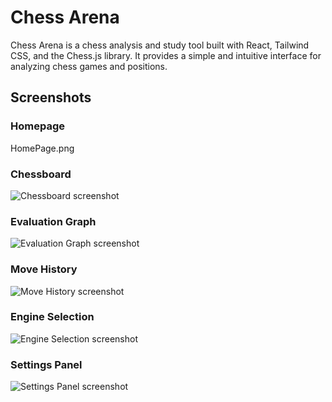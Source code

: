# Chess Arena

Chess Arena is a chess analysis and study tool built with React, Tailwind CSS, and the Chess.js library. It provides a simple and intuitive interface for analyzing chess games and positions.

## Screenshots

### Homepage

HomePage.png


### Chessboard

![Chessboard screenshot](https://raw.githubusercontent.com/shadcn/chess-arena/main/docs/screenshots/chessboard.png)

### Evaluation Graph

![Evaluation Graph screenshot](https://raw.githubusercontent.com/shadcn/chess-arena/main/docs/screenshots/evaluation-graph.png)

### Move History

![Move History screenshot](https://raw.githubusercontent.com/shadcn/chess-arena/main/docs/screenshots/move-history.png)

### Engine Selection

![Engine Selection screenshot](https://raw.githubusercontent.com/shadcn/chess-arena/main/docs/screenshots/engine-selection.png)

### Settings Panel

![Settings Panel screenshot](https://raw.githubusercontent.com/shadcn/chess-arena/main/docs/screenshots/settings-panel.png)
